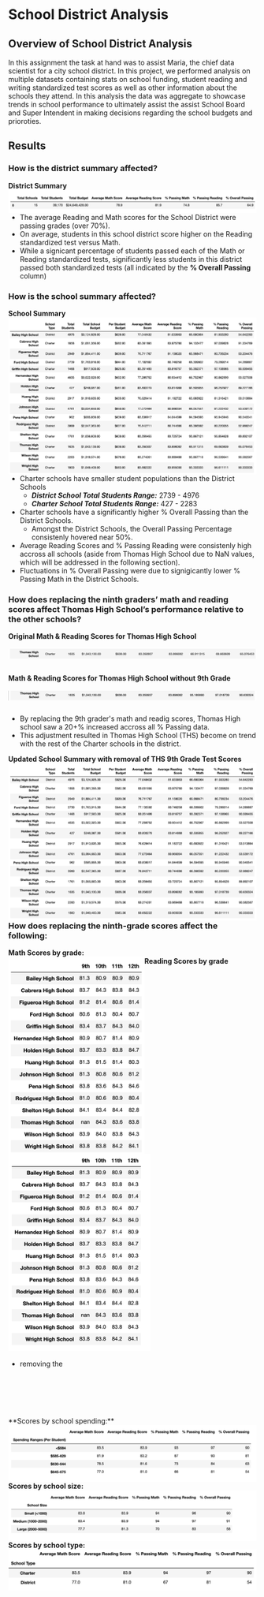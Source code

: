 # School District Analysis
## Overview of School District Analysis

In this assignment the task at hand was to assist Maria, the chief data scientist for a city school district. In this project, we performed analysis on multiple datasets containing stats on school funding, student reading and writing standardized test scores as well as other information about the schools they attend. In this analysis the data was aggregate to showcase trends in school performance to ultimately assist the assist School Board and Super Intendent in making decisions regarding the school budgets and prioroties.

## Results

### How is the district summary affected?
**District Summary**
<img align="left" src="https://github.com/hollyouellette/School_District_Analysis/blob/main/Analysis/District_Summary.png">
  - The average Reading and Math scores for the School District were passing grades (over 70%).
  - On average, students in this school district score higher on the Reading standardized test versus Math.
  - While a signicant percentage of students passed each of the Math or Reading standardized tests, significantly less students in this district passed both standardized tests (all indicated by the **% Overall Passing** column)
  
### How is the school summary affected?
**School Summary**
<img align="left" src="https://github.com/hollyouellette/School_District_Analysis/blob/main/Analysis/School_Summary.png">
  - Charter schools have smaller student populations than the District Schools
    - _**District School Total Students Range:**_ 2739 - 4976
    - _**Charter School Total Students Range:**_ 427 - 2283
  - Charter schools have a significantly higher % Overall Passing than the District Schools.
    - Amongst the District Schools, the Overall Passing Percentage consistenly hovered near 50%.
  - Average Reading Scores and % Passing Reading were consistenly high accross all schools (aside from Thomas High School due to NaN values, which will be addressed in the following section).
  - Fluctuations in % Overall Passing were due to signigicantly lower % Passing Math in the District Schools. 
  
### How does replacing the ninth graders’ math and reading scores affect Thomas High School’s performance relative to the other schools?
**Original Math & Reading Scores for Thomas High School**
<br/>
<br/>
<img align="left" src="https://github.com/hollyouellette/School_District_Analysis/blob/main/Analysis/Thomas_High_School_All_Grades.png">
<br/>
<br/>
<br/>
**Math & Reading Scores for Thomas High School without 9th Grade**
<br/>
<br/>
<img align="left" src="https://github.com/hollyouellette/School_District_Analysis/blob/main/Analysis/Thomas_High_School_Sr_Grades.png">
<br/>
<br/>
- By replacing the 9th grader's math and readig scores, Thomas High school saw a 20+% increased accross all % Passing data.
- This adjustment resulted in Thomas High School (THS) become on trend with the rest of the Charter schools in the district. 

**Updated School Summary with removal of THS 9th Grade Test Scores**
<img align="left" src="https://github.com/hollyouellette/School_District_Analysis/blob/main/Analysis/School_Summary_THS_adj.png">

### How does replacing the ninth-grade scores affect the following:

  **Math Scores by grade:**
  <br/>
  <img align="left" src="https://github.com/hollyouellette/School_District_Analysis/blob/main/Analysis/Math_Scores_by_Grade.png" height= 400>
 **Reading Scores by grade**
  <br/>
  <img src="https://github.com/hollyouellette/School_District_Analysis/blob/main/Analysis/Math_Reading_by_grade.png" height= 400>
  <br/>
  
   - removing the 
  <br/>
  <br/>
  <br/>
  <br/>
  <br/>
  **Scores by school spending:**
  <br/>
  <img align="left" src="https://github.com/hollyouellette/School_District_Analysis/blob/main/Analysis/Scores_By_Spending_Ranges.png">
  <br/>
  
  **Scores by school size:**
  <br/>
  <img align="left" src="https://github.com/hollyouellette/School_District_Analysis/blob/main/Analysis/Scores_By_School_Size.png">
  <br/>
  
  **Scores by school type:**
  <br/>
  <img align="left" src="https://github.com/hollyouellette/School_District_Analysis/blob/main/Analysis/Scores_by_Type.png">
  <br/>
